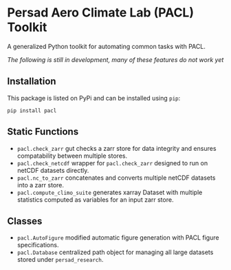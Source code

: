 # Persad Aero Climate Lab (PACL) Toolkit
A generalized Python toolkit for automating common tasks with PACL.

*The following is still in development, many of these features do not work yet*

## Installation
This package is listed on PyPi and can be installed using `pip`:
```
pip install pacl
```

## Static Functions
- `pacl.check_zarr` gut checks a zarr store for data integrity and ensures compatability between multiple stores.
- `pacl.check_netcdf` wrapper for `pacl.check_zarr` designed to run on netCDF datasets directly.
- `pacl.nc_to_zarr` concatenates and converts multiple netCDF datasets into a zarr store.
- `pacl.compute_climo_suite` generates xarray Dataset with multiple statistics computed as variables for an input zarr store.

## Classes
- `pacl.AutoFigure` modified automatic figure generation with PACL figure specifications.
- `pacl.Database` centralized path object for managing all large datasets stored under `persad_research`.